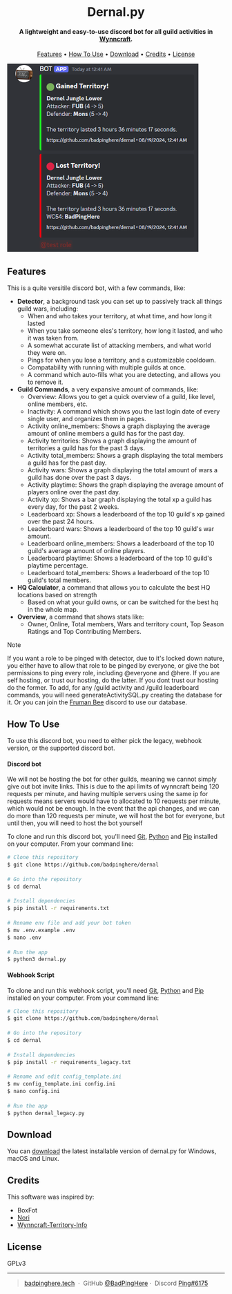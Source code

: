 <h1 align="center">
  Dernal.py
</h1>

<h4 align="center">A lightweight and easy-to-use discord bot for all guild activities in <a href="https://wynncraft.com/" target="_blank">Wynncraft</a>.</h4>

<p align="center">
  <a href="#features">Features</a> •
  <a href="#how-to-use">How To Use</a> •
  <a href="#download">Download</a> •
  <a href="#credits">Credits</a> •
  <a href="#license">License</a>
</p>

![img](example_image.png)

## Features

This is a quite versitile discord bot, with a few commands, like:

- **Detector**, a background task you can set up to passively track all things guild wars, including:
  - When and who takes your territory, at what time, and how long it lasted
  - When you take someone eles's territory, how long it lasted, and who it was taken from.
  - A somewhat accurate list of attacking members, and what world they were on.
  - Pings for when you lose a territory, and a customizable cooldown.
  - Compatability with running with multiple guilds at once.
  - A command which auto-fills what you are detecting, and allows you to remove it.
- **Guild Commands**, a very expansive amount of commands, like:
  - Overview: Allows you to get a quick overview of a guild, like level, online members, etc.
  - Inactivity: A command which shows you the last login date of every single user, and organizes them in pages.
  - Activity online_members: Shows a graph displaying the average amount of online members a guild has for the past day.
  - Activity territories: Shows a graph displaying the amount of territories a guild has for the past 3 days.
  - Activity total_members: Shows a graph displaying the total members a guild has for the past day.
  - Activity wars: Shows a graph displaying the total amount of wars a guild has done over the past 3 days.
  - Activity playtime: Shows the graph displaying the average amount of players online over the past day.
  - Activity xp: Shows a bar graph displaying the total xp a guild has every day, for the past 2 weeks.
  - Leaderboard xp: Shows a leaderboard of the top 10 guild's xp gained over the past 24 hours.
  - Leaderboard wars: Shows a leaderboard of the top 10 guild's war amount.
  - Leaderboard online_members: Shows a leaderboard of the top 10 guild's average amount of online players.
  - Leaderboard playtime: Shows a leaderboard of the top 10 guild's playtime percentage.
  - Leaderboard total_members: Shows a leaderboard of the top 10 guild's total members.
- **HQ Calculator**, a command that allows you to calculate the best HQ locations based on strength
  - Based on what your guild owns, or can be switched for the best hq in the whole map.
- **Overview**, a command that shows stats like:
  - Owner, Online, Total members, Wars and territory count, Top Season Ratings and Top Contributing Members.

> [!NOTE]  
> If you want a role to be pinged with detector, due to it's locked down nature, you either have to allow that role to be pinged by everyone, or give the bot permissions to ping every role, including @everyone and @here. If you are self hosting, or trust our hosting, do the latter. If you dont trust our hosting do the former. To add, for any /guild activity and /guild leaderboard commands, you will need generateActivitySQL.py creating the database for it. Or you can join the [Fruman Bee](https://discord.gg/Nq3BTr9Pqf) discord to use our database.

## How To Use

To use this discord bot, you need to either pick the legacy, webhook version, or the supported discord bot.

#### Discord bot

We will not be hosting the bot for other guilds, meaning we cannot simply give out bot invite links. This is due to the api limits of wynncraft being 120 requests per minute, and having multiple servers using the same ip for requests means servers would have to allocated to 10 requests per minute, which would not be enough. In the event that the api changes, and we can do more than 120 requests per minute, we will host the bot for everyone, but until then, you will need to host the bot yourself

To clone and run this discord bot, you'll need [Git](https://git-scm.com), [Python](https://www.python.org/downloads/) and [Pip](https://nodejs.org/en/download/) installed on your computer. From your command line:

```bash
# Clone this repository
$ git clone https://github.com/badpinghere/dernal

# Go into the repository
$ cd dernal

# Install dependencies
$ pip install -r requirements.txt

# Rename env file and add your bot token
$ mv .env.example .env
$ nano .env

# Run the app
$ python3 dernal.py
```

#### Webhook Script

To clone and run this webhook script, you'll need [Git](https://git-scm.com), [Python](https://www.python.org/downloads/) and [Pip](https://nodejs.org/en/download/) installed on your computer. From your command line:

```bash
# Clone this repository
$ git clone https://github.com/badpinghere/dernal

# Go into the repository
$ cd dernal

# Install dependencies
$ pip install -r requirements_legacy.txt

# Rename and edit config_template.ini
$ mv config_template.ini config.ini
$ nano config.ini

# Run the app
$ python dernal_legacy.py
```

## Download

You can [download](https://github.com/BadPingHere/dernal/releases/latest) the latest installable version of dernal.py for Windows, macOS and Linux.

## Credits

This software was inspired by:

- BoxFot
- [Nori](https://nori.fish)
- [Wynncraft-Territory-Info](https://github.com/jakematt123/Wynncraft-Territory-Info)

## License

GPLv3

---

> [badpinghere.tech](https://badpinghere.tech) &nbsp;&middot;&nbsp;
> GitHub [@BadPingHere](https://github.com/BadPingHere)&nbsp;&middot;&nbsp;
> Discord [Ping#6175](https://discord.com/users/736028271153512489)
